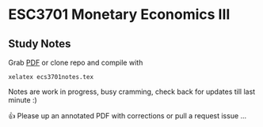 ESC3701 Monetary Economics III
=
Study Notes
-

Grab [PDF](https://github.com/PecuniaryFish/ECS3701-Study-Notes/blob/master/ecs3701notes.pdf?raw=true "PDF") or clone repo and compile with 

    xelatex ecs3701notes.tex

Notes are work in progress, busy cramming, check back for updates till last minute :)

:+1: Please up an annotated PDF with corrections or pull a request issue ...
